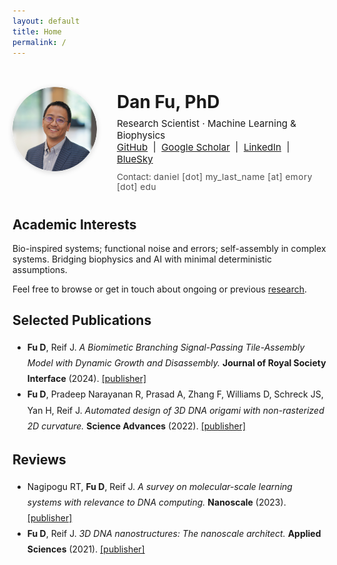 ```yaml
---
layout: default
title: Home
permalink: /
---
```


<div style="display: flex; align-items: center; gap: 2rem; margin-bottom: 2.5rem;">
  <img src="/images/photos/profile.png" alt="Profile photo" style="border-radius: 50%; width: 135px; height: 135px; object-fit: cover; box-shadow: 0 2px 8px rgba(0,0,0,0.15);" />
  <div>
    <h1 style="margin-bottom: .3em;">Dan Fu, PhD</h1>
    <div style="margin-bottom: 0.7em; font-size: 1.08em;">
      Research Scientist · Machine Learning & Biophysics<br/>
      <a href="https://github.com/dfu99">GitHub</a> &nbsp;|&nbsp;
      <a href="https://scholar.google.com/citations?user=ZKgYdi4AAAAJ&amp;hl=en">Google Scholar</a> &nbsp;|&nbsp;
      <a href="https://www.linkedin.com/in/danfu7/">LinkedIn</a> &nbsp;|&nbsp;
      <a href="https://bsky.app/profile/dfu.bsky.social">BlueSky</a>
    </div>
    <div style="font-size: .98em; color: #505050;">Contact: <span style="letter-spacing: .03em;">daniel [dot] my_last_name [at] emory [dot] edu</span></div>
  </div>
</div>

## Academic Interests

Bio-inspired systems; functional noise and errors; self-assembly in complex systems. Bridging biophysics and AI with minimal deterministic assumptions.

Feel free to browse or get in touch about ongoing or previous [research](/research).

## Selected Publications

<ul style="line-height: 1.8;">
  <li><b>Fu D</b>, Reif J. <i>A Biomimetic Branching Signal-Passing Tile-Assembly Model with Dynamic Growth and Disassembly.</i> <b>Journal of Royal Society Interface</b> (2024). <a href="https://doi.org/10.1098/rsif.2023.0755">[publisher]</a></li>
  <li><b>Fu D</b>, Pradeep Narayanan R, Prasad A, Zhang F, Williams D, Schreck JS, Yan H, Reif J. <i>Automated design of 3D DNA origami with non-rasterized 2D curvature.</i> <b>Science Advances</b> (2022). <a href="https://doi.org/10.1126/sciadv.ade4455">[publisher]</a></li>
</ul>

## Reviews

<ul style="line-height: 1.8;">
  <li>Nagipogu RT, <b>Fu D</b>, Reif J. <i>A survey on molecular-scale learning systems with relevance to DNA computing.</i> <b>Nanoscale</b> (2023). <a href="https://doi.org/10.1039/D2NR06202J">[publisher]</a></li>
  <li><b>Fu D</b>, Reif J. <i>3D DNA nanostructures: The nanoscale architect.</i> <b>Applied Sciences</b> (2021). <a href="https://doi.org/10.3390/app11062624">[publisher]</a></li>
</ul>
